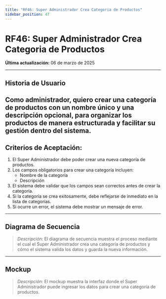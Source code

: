 ```yaml
---
title: "RF46: Super Administrador Crea Categoria de Productos"  
sidebar_position: 47
---
```


# RF46: Super Administrador Crea Categoria de Productos  

**Última actualización:** 06 de marzo de 2025  

---

## Historia de Usuario  
Como administrador, quiero crear una categoría de productos con un nombre único y una descripción opcional, para organizar los productos de manera estructurada y facilitar su gestión dentro del sistema.
---

## **Criterios de Aceptación:**  

1. El Super Administrador debe poder crear una nueva categoría de productos.  
2. Los campos obligatorios para crear una categoría incluyen:  
   - Nombre de la categoría  
   - Descripción  
3. El sistema debe validar que los campos sean correctos antes de crear la categoría.  
4. Si la categoría se crea exitosamente, debe reflejarse de inmediato en la lista de categorías.  
5. Si ocurre un error, el sistema debe mostrar un mensaje de error.  

---

## **Diagrama de Secuencia**  

> *Descripción*: El diagrama de secuencia muestra el proceso mediante el cual el Super Administrador crea una categoría de productos y cómo el sistema valida los datos y guarda la nueva información.  

---

## **Mockup**  

> *Descripción*: El mockup muestra la interfaz donde el Super Administrador puede ingresar los datos para crear una categoría de productos.  
